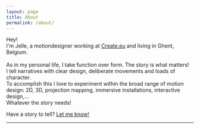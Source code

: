 ```yaml
---
layout: page
title: About
permalink: /about/
---
```


Hey! <br>
I'm Jelle, a motiondesigner working at [Create.eu](https://create.eu) and living in Ghent, Belgium. <br><br>
As in my personal life, I take function over form. The story is what matters!<br>
I tell narratives with clear design, deliberate movements and loads of character. <br>
To accomplish this I love to experiment within the broad range of motion design: 2D, 3D, projection mapping, immersive installations, interactive design,...<br>
Whatever the story needs!

Have a story to tell? [Let me know!]({{site.baseurl}}/contact)

***